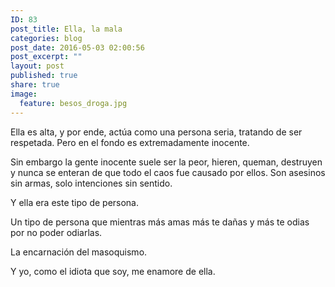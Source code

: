```yaml
---
ID: 83
post_title: Ella, la mala
categories: blog
post_date: 2016-05-03 02:00:56
post_excerpt: ""
layout: post
published: true
share: true
image:
  feature: besos_droga.jpg
---
```

<span style="font-weight: 400;">Ella es alta, y por ende, actúa como una persona seria, tratando de ser respetada. Pero en el fondo es extremadamente inocente.</span>

<span style="font-weight: 400;">Sin embargo la gente inocente suele ser la peor, hieren, queman, destruyen y nunca se enteran de que todo el caos fue causado por ellos. Son asesinos sin armas, solo intenciones sin sentido.</span>

<span style="font-weight: 400;">Y ella era este tipo de persona.</span>

<span style="font-weight: 400;">Un tipo de persona que mientras más amas más te dañas y más te odias por no poder odiarlas.</span>

<span style="font-weight: 400;">La encarnación del masoquismo.</span>

<span style="font-weight: 400;">Y yo, como el idiota que soy, me enamore de ella.</span>